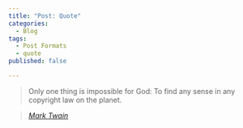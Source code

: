```yaml
---
title: "Post: Quote"
categories:
  - Blog
tags:
  - Post Formats
  - quote
published: false

---
```


> Only one thing is impossible for God: To find any sense in any copyright law on the planet.
  
> <cite><a href="http://www.brainyquote.com/quotes/quotes/m/marktwain163473.html">Mark Twain</a></cite>